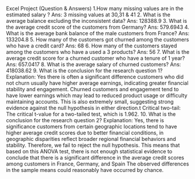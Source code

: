 Excel Project (Question & Answers)
1.How many missing values are in the  estimated salary ? 
Ans: 3 missing values at 30,31 & 41
2. What is the average balance excluding the inconsistent data?
Ans: 128388.9
3. What is the average credit score of the customers from Germany?
Ans: 579.6943
4. What is the average bank balance of the male customers from France?
Ans: 133204.8
5. How many of the customers got churned among the customers who have a credit card?
Ans: 68
6. How many of the customers stayed among the customers who have a used a 3 products?
Ans: 56
7. What is the average credit score for a churned customer who have a tenure of 1 year?
Ans: 657.0417
8. What is the average salary of churned customers?
Ans: 418038.62
9. What is the conclusion for the research question 1?
Explanation:  Yes there is often a significant difference customers who did not churn usually have higher average earnings, indicating greater financial stability and
 engagement. Churned customers and engagement tend to have lower earnings which may lead to reduced product usage or difficulty maintaining accounts. This is also
 extremely small, suggesting strong evidence against the null hypothesis in either direction.t Critical two-tail: The critical t-value for a two-tailed test, which is 1.962.
10. What is the conclusion for the research question 2?
Explanation: Yes, there is significance customers from certain geographic locations tend to have higher average credit scores due to better financial conditions, 
in geographic disparities reflect broader regional financial behaviors and stability.
Therefore, we fail to reject the null hypothesis. This means that based on this ANOVA test, there is not enough statistical evidence to conclude that there is a significant
 difference in the average credit scores among customers in France, Germany, and Spain
 The observed differences in the sample means could reasonably have occurred by chance.

